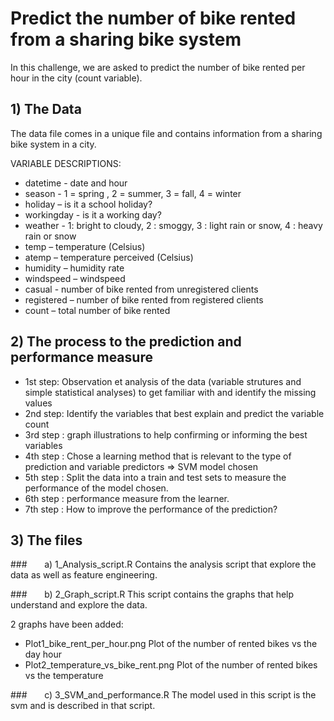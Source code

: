 # Predict the number of bike rented from a sharing bike system

In this challenge, we are asked to predict the number of bike rented per hour in the city (count variable). 

## 1) The Data
The data file comes in a unique file and contains information from a sharing bike system in a city.

VARIABLE DESCRIPTIONS:
* datetime - date and hour
* season - 1 = spring , 2 = summer, 3 = fall, 4 = winter
* holiday – is it a school holiday?
* workingday - is it a working day?
* weather - 1: bright to cloudy, 2 : smoggy, 3 : light rain or snow, 4 : heavy rain or snow 
* temp – temperature (Celsius) 
* atemp – temperature perceived (Celsius) 
* humidity – humidity rate 
* windspeed – windspeed 
* casual - number of bike rented from unregistered clients
* registered – number of bike rented from registered clients 
* count – total number of bike rented

## 2) The process to the prediction and performance measure
* 1st step: Observation et analysis of the data (variable strutures and simple statistical analyses) to get familiar with and identify the missing values
* 2nd step: Identify the variables that best explain and predict the variable count
* 3rd step : graph illustrations to help confirming or informing the best variables
* 4th step : Chose a learning method that is relevant to the type of prediction and variable predictors => SVM model chosen
* 5th step : Split the data into a train and test sets to measure the performance of the model chosen. 
* 6th step : performance measure from the learner.
* 7th step : How to improve the performance of the prediction?

## 3) The files

###&nbsp;&nbsp;&nbsp;&nbsp;&nbsp;&nbsp; a) 1_Analysis_script.R
Contains the analysis script that explore the data as well as feature engineering.

###&nbsp;&nbsp;&nbsp;&nbsp;&nbsp;&nbsp; b) 2_Graph_script.R
This script contains the graphs that help understand and explore the data.

2 graphs have been added: 
* Plot1_bike_rent_per_hour.png Plot of the number of rented bikes vs the day hour
* Plot2_temperature_vs_bike_rent.png Plot of the number of rented bikes vs the temperature

###&nbsp;&nbsp;&nbsp;&nbsp;&nbsp;&nbsp; c) 3_SVM_and_performance.R
The model used in this script is the svm and is described in that script.


